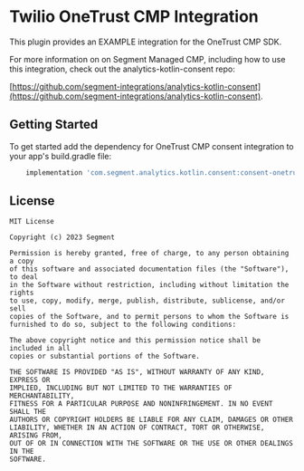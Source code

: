 # Twilio OneTrust CMP Integration

This plugin provides an EXAMPLE integration for the OneTrust CMP SDK.

For more information on on Segment Managed CMP, including how to use this integration, check out the analytics-kotlin-consent repo: 

[https://github.com/segment-integrations/analytics-kotlin-consent](https://github.com/segment-integrations/analytics-kotlin-consent).

## Getting Started

To get started add the dependency for OneTrust CMP consent integration to your app's build.gradle file:

```groovy
    implementation 'com.segment.analytics.kotlin.consent:consent-onetrust:<LATEST_VERSION>'
```


## License
```
MIT License

Copyright (c) 2023 Segment

Permission is hereby granted, free of charge, to any person obtaining a copy
of this software and associated documentation files (the "Software"), to deal
in the Software without restriction, including without limitation the rights
to use, copy, modify, merge, publish, distribute, sublicense, and/or sell
copies of the Software, and to permit persons to whom the Software is
furnished to do so, subject to the following conditions:

The above copyright notice and this permission notice shall be included in all
copies or substantial portions of the Software.

THE SOFTWARE IS PROVIDED "AS IS", WITHOUT WARRANTY OF ANY KIND, EXPRESS OR
IMPLIED, INCLUDING BUT NOT LIMITED TO THE WARRANTIES OF MERCHANTABILITY,
FITNESS FOR A PARTICULAR PURPOSE AND NONINFRINGEMENT. IN NO EVENT SHALL THE
AUTHORS OR COPYRIGHT HOLDERS BE LIABLE FOR ANY CLAIM, DAMAGES OR OTHER
LIABILITY, WHETHER IN AN ACTION OF CONTRACT, TORT OR OTHERWISE, ARISING FROM,
OUT OF OR IN CONNECTION WITH THE SOFTWARE OR THE USE OR OTHER DEALINGS IN THE
SOFTWARE.
```
